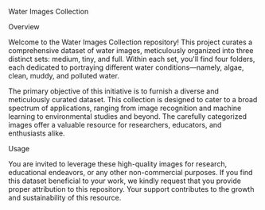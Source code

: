 Water Images Collection


Overview

Welcome to the Water Images Collection repository! This project curates a comprehensive dataset of water images, meticulously organized into three distinct sets: medium, tiny, and full. Within each set, you'll find four folders, each dedicated to portraying different water conditions—namely, algae, clean, muddy, and polluted water.

The primary objective of this initiative is to furnish a diverse and meticulously curated dataset. This collection is designed to cater to a broad spectrum of applications, ranging from image recognition and machine learning to environmental studies and beyond. The carefully categorized images offer a valuable resource for researchers, educators, and enthusiasts alike.

Usage

You are invited to leverage these high-quality images for research, educational endeavors, or any other non-commercial purposes. If you find this dataset beneficial to your work, we kindly request that you provide proper attribution to this repository. Your support contributes to the growth and sustainability of this resource.
